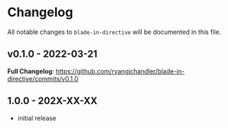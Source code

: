 # Changelog

All notable changes to `blade-in-directive` will be documented in this file.

## v0.1.0 - 2022-03-21

**Full Changelog**: https://github.com/ryangjchandler/blade-in-directive/commits/v0.1.0

## 1.0.0 - 202X-XX-XX

- initial release
